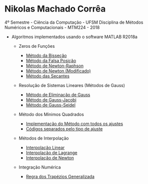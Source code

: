 # Nikolas Machado Corrêa
4º Semestre - Ciência da Computação - UFSM
Disciplina de Métodos Numéricos e Computacionais - MTM224 - 2018
- Algoritmos implementados usando o software MATLAB R2018a

    - Zeros de Funções
        - [Método da Bisseção](https://github.com/nikolascm/metodos-2018/blob/master/Zeros%20de%20Fun%C3%A7%C3%B5es/metodo_bissecao.m)
        - [Método da Falsa Posição](https://github.com/nikolascm/metodos-2018/blob/master/Zeros%20de%20Fun%C3%A7%C3%B5es/metodo_falsa_posicao.m)
        - [Método de Newton-Raphson](https://github.com/nikolascm/metodos-2018/blob/master/Zeros%20de%20Fun%C3%A7%C3%B5es/metodo_newton.m)
        - [Método de Newton (Modificado)](https://github.com/nikolascm/metodos-2018/blob/master/Zeros%20de%20Fun%C3%A7%C3%B5es/metodo_newton_modificado.m)
        - [Método das Secantes](https://github.com/nikolascm/metodos-2018/blob/master/Zeros%20de%20Fun%C3%A7%C3%B5es/metodo_secantes.m)

    - Resolução de Sistemas Lineares (Métodos de Gauss) 
        - [Método de Eliminação de Gauss](https://github.com/nikolascm/metodos-2018/blob/master/M%C3%A9todos%20de%20Gauss/metodo_eliminacao_gauss.m)
        - [Método de Gauss-Jacobi](https://github.com/nikolascm/metodos-2018/blob/master/M%C3%A9todos%20de%20Gauss/metodo_gauss_jacobi.m)
        - [Método de Gauss-Seidel](https://github.com/nikolascm/metodos-2018/blob/master/M%C3%A9todos%20de%20Gauss/metodo_gauss_seidel.m)

    - Método dos Mínimos Quadrados
        - [Implementação do Método com todos os ajustes](https://github.com/nikolascm/metodos-2018/blob/master/M%C3%ADnimos%20Quadrados/metodoMinimosQuadrados.m)
        - [Códigos separados pelo tipo de ajuste](https://github.com/nikolascm/metodos-2018/tree/master/M%C3%ADnimos%20Quadrados/Individuais)

    - Métodos de Interpolação
        - [Interpolação Linear](https://github.com/nikolascm/metodos-2018/blob/master/Interpola%C3%A7%C3%A3o/interpolacao_linear.m)
        - [Interpolação de Lagrange](https://github.com/nikolascm/metodos-2018/blob/master/Interpola%C3%A7%C3%A3o/interpolacao_lagrange.m)
        - [Interpolação de Newton](https://github.com/nikolascm/metodos-2018/blob/master/Interpola%C3%A7%C3%A3o/interpolacao_newton.m)
    
    - Integração Numérica
        - [Regra dos Trapézios Generalizada](https://github.com/nikolascm/metodos-2018/blob/master/Integra%C3%A7%C3%A3o%20Num%C3%A9rica/trapezios_generalizados.m)

